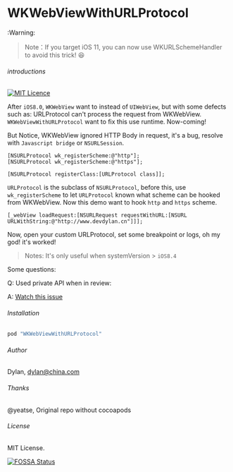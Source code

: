# WKWebViewWithURLProtocol

:Warning:

> Note：If you target iOS 11, you can now use WKURLSchemeHandler to avoid this trick! 😆


###### introductions

[![MIT Licence](https://badges.frapsoft.com/os/mit/mit.svg?v=103)](https://opensource.org/licenses/mit-license.php)

After `iOS8.0`, `WKWebView` want to instead of `UIWebView`, but with some defects such as: URLProtocol can't process the request from WKWebView.
`WKWebViewWithURLProtocol` want to fix this use runtime. Now-coming!

But Notice, WKWebView ignored HTTP Body in request, it's a bug, resolve with `Javascript bridge` or `NSURLSession`.

```objc
[NSURLProtocol wk_registerScheme:@"http"];
[NSURLProtocol wk_registerScheme:@"https"];

[NSURLProtocol registerClass:[URLProtocol class]];
```

`URLProtocol` is the subclass of `NSURLProtocol`, before this, use `wk_registerScheme` to let `URLProtocol` known what scheme can be hooked from WKWebView. Now this demo want to hook `http` and `https` scheme.

```objc
[_webView loadRequest:[NSURLRequest requestWithURL:[NSURL URLWithString:@"http://www.devdylan.cn"]]];
```

Now, open your custom URLProtocol, set some breakpoint or logs, oh my god! it's worked!

> Notes: It's only useful when systemVersion > `iOS8.4`

Some questions: 

Q: Used private API when in review:

A: [Watch this issue](https://github.com/brave/browser-ios/issues/96#issuecomment-260365341)

###### Installation

```ruby
pod "WKWebViewWithURLProtocol"
```

###### Author

Dylan, dylan@china.com

###### Thanks

@yeatse, Original repo without cocoapods

###### License

MIT License.

[![FOSSA Status](https://app.fossa.io/api/projects/git%2Bgithub.com%2FWildDylan%2FWKWebViewWithURLProtocol.svg?type=large)](https://app.fossa.io/projects/git%2Bgithub.com%2FWildDylan%2FWKWebViewWithURLProtocol?ref=badge_large)
